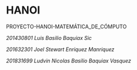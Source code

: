 # HANOI
PROYECTO-HANOI-MATEMÁTICA_DE_CÓMPUTO

_201430801  Luis Basilio Baquiax Sic_

_201632301  Joel Stewart Enriquez Manriquez_

_201831699  Ludvin Nicolas Basilio Baquiax Vasquez_
